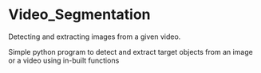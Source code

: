 # Video_Segmentation
Detecting and extracting images from a given video.

Simple python program to  detect and extract target objects from an image or a video using in-built functions
